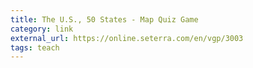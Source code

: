 ```yaml
---
title: The U.S., 50 States - Map Quiz Game
category: link
external_url: https://online.seterra.com/en/vgp/3003
tags: teach
---
```

